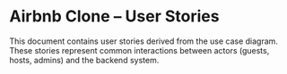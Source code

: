 # Airbnb Clone – User Stories

This document contains user stories derived from the use case diagram.  
These stories represent common interactions between actors (guests, hosts, admins) and the backend system.

